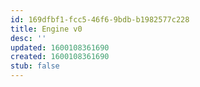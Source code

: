 ```yaml
---
id: 169dfbf1-fcc5-46f6-9bdb-b1982577c228
title: Engine v0
desc: ''
updated: 1600108361690
created: 1600108361690
stub: false
---
```



